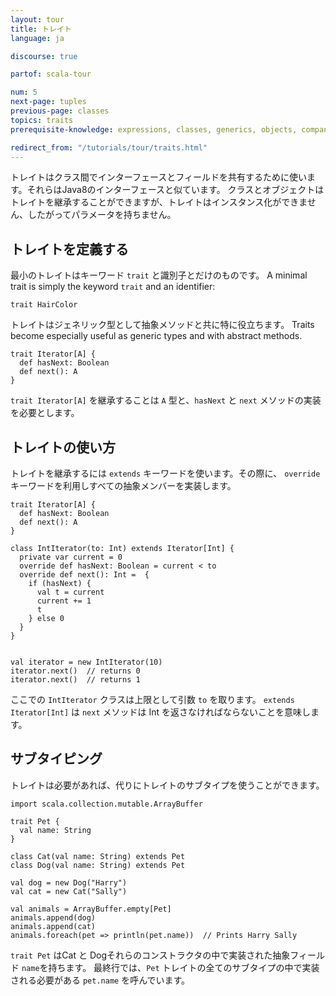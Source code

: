 ```yaml
---
layout: tour
title: トレイト
language: ja

discourse: true

partof: scala-tour

num: 5
next-page: tuples
previous-page: classes
topics: traits
prerequisite-knowledge: expressions, classes, generics, objects, companion-objects

redirect_from: "/tutorials/tour/traits.html"
---
```


トレイトはクラス間でインターフェースとフィールドを共有するために使います。それらはJava8のインターフェースと似ています。
クラスとオブジェクトはトレイトを継承することができますが、トレイトはインスタンス化ができません、したがってパラメータを持ちません。

## トレイトを定義する
最小のトレイトはキーワード `trait` と識別子とだけのものです。
A minimal trait is simply the keyword `trait` and an identifier:

```tut
trait HairColor
```

トレイトはジェネリック型として抽象メソッドと共に特に役立ちます。
Traits become especially useful as generic types and with abstract methods.
```tut
trait Iterator[A] {
  def hasNext: Boolean
  def next(): A
}
```

`trait Iterator[A]` を継承することは `A` 型と、`hasNext` と `next` メソッドの実装を必要とします。

## トレイトの使い方
トレイトを継承するには `extends` キーワードを使います。その際に、 `override` キーワードを利用しすべての抽象メンバーを実装します。
```tut
trait Iterator[A] {
  def hasNext: Boolean
  def next(): A
}

class IntIterator(to: Int) extends Iterator[Int] {
  private var current = 0
  override def hasNext: Boolean = current < to
  override def next(): Int =  {
    if (hasNext) {
      val t = current
      current += 1
      t
    } else 0
  }
}


val iterator = new IntIterator(10)
iterator.next()  // returns 0
iterator.next()  // returns 1
```
ここでの  `IntIterator` クラスは上限として引数 `to` を取ります。
`extends Iterator[Int]` は `next` メソッドは Int を返さなければならないことを意味します。

## サブタイピング
トレイトは必要があれば、代りにトレイトのサブタイプを使うことができます。

```tut
import scala.collection.mutable.ArrayBuffer

trait Pet {
  val name: String
}

class Cat(val name: String) extends Pet
class Dog(val name: String) extends Pet

val dog = new Dog("Harry")
val cat = new Cat("Sally")

val animals = ArrayBuffer.empty[Pet]
animals.append(dog)
animals.append(cat)
animals.foreach(pet => println(pet.name))  // Prints Harry Sally
```
`trait Pet` はCat と Dogそれらのコンストラクタの中で実装された抽象フィールド `name`を持ちます。
最終行では、`Pet` トレイトの全てのサブタイプの中で実装される必要がある `pet.name` を呼んでいます。

